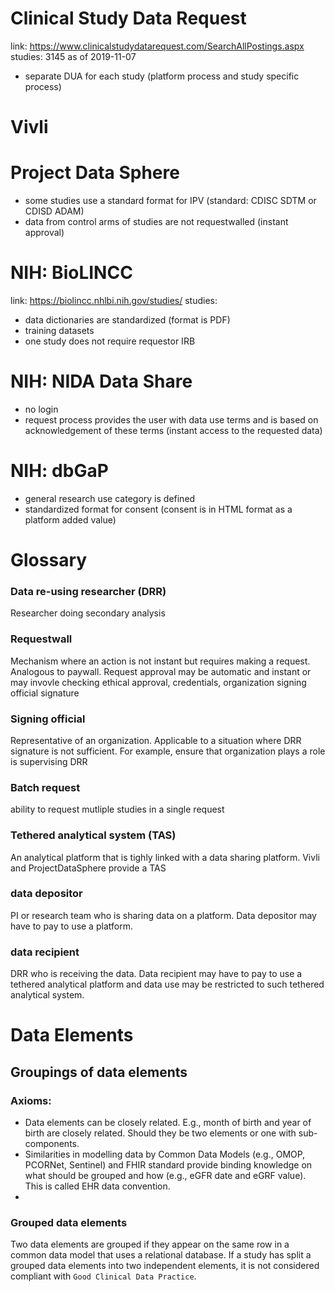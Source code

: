 # Clinical Study Data Request
link: https://www.clinicalstudydatarequest.com/SearchAllPostings.aspx
studies: 3145 as of 2019-11-07
- separate DUA for each study (platform process and study specific process)

# Vivli


# Project Data Sphere
- some studies use a standard format for IPV (standard: CDISC SDTM or CDISD ADAM)
- data from control arms of studies are not requestwalled (instant approval)

# NIH: BioLINCC
link: https://biolincc.nhlbi.nih.gov/studies/
studies:
- data dictionaries are standardized (format is PDF)
- training datasets
- one study does not require requestor IRB

# NIH: NIDA Data Share
- no login
- request process provides the user with data use terms and is based on acknowledgement of these terms (instant access to the requested data)

# NIH: dbGaP
- general research use category is defined
- standardized format for consent (consent is in HTML format as a platform added value)


# Glossary
### Data re-using researcher (DRR)
Researcher doing secondary analysis
### Requestwall
Mechanism where an action is not instant but requires making a request. Analogous to paywall. Request approval may be automatic and instant or may invovle checking ethical approval, credentials, organization signing official signature
### Signing official
Representative of an organization. Applicable to a situation where DRR signature is not sufficient. For example, ensure that organization plays a role is supervising DRR
### Batch request
ability to request mutliple studies in a single request
### Tethered analytical system (TAS)
An analytical platform that is tighly linked with a data sharing platform. Vivli and ProjectDataSphere provide a TAS

### data depositor
PI or research team who is sharing data on a platform. Data depositor may have to pay to use a platform.
### data recipient
DRR who is receiving the data. Data recipient may have to pay to use a tethered analytical platform and data use may be restricted to such tethered analytical system.


# Data Elements

## Groupings of data elements

### Axioms:
 - Data elements can be closely related. E.g., month of birth and year of birth are closely related. Should they be two elements or one with sub-components. 
 - Similarities in modelling data by Common Data Models (e.g., OMOP, PCORNet, Sentinel) and FHIR standard provide binding knowledge on what should be grouped and how  (e.g., eGFR date and eGRF value). This is called EHR data convention.
 -
 
### Grouped data elements
Two data elements are grouped if they appear on the same row in a common data model that uses a relational database. If a study has split a grouped data elements into two independent elements, it is not considered compliant with `Good Clinical Data Practice`.
